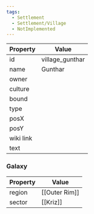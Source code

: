 ```yaml
---
tags:
  - Settlement
  - Settlement/Village
  - NotImplemented
---
```


| Property  | Value           |
| --------- | --------------- |
| id        | village_gunthar |
| name      | Gunthar         |
| owner     |                 |
| culture   |                 |
| bound     |                 |
| type      |                 |
| posX      |                 |
| posY      |                 |
| wiki link |                 |
| text      |                 |

### Galaxy
| Property | Value         |
| -------- | ------------- |
| region   | [[Outer Rim]] |
| sector   | [[Kriz]]      |
